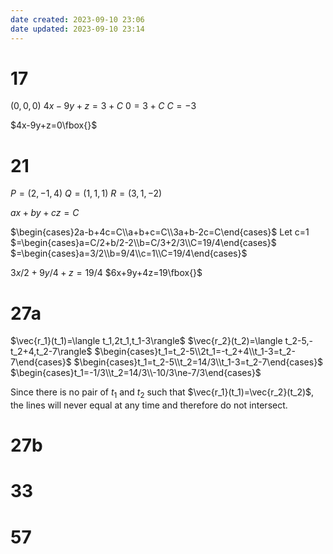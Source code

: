 ```yaml
---
date created: 2023-09-10 23:06
date updated: 2023-09-10 23:14
---
```


# 17

$(0,0,0)$
$4x-9y+z=3+C$
$0=3+C$
$C=-3$

$4x-9y+z=0\fbox{}$

# 21

$P=(2,-1,4)$
$Q=(1,1,1)$
$R=(3,1,-2)$

$ax+by+cz=C$

$\begin{cases}2a-b+4c=C\\a+b+c=C\\3a+b-2c=C\end{cases}$
Let c=1
$=\begin{cases}a=C/2+b/2-2\\b=C/3+2/3\\C=19/4\end{cases}$
$=\begin{cases}a=3/2\\b=9/4\\c=1\\C=19/4\end{cases}$

$3x/2+9y/4+z=19/4$
$6x+9y+4z=19\fbox{}$

# 27a

$\vec{r_1}(t_1)=\langle t_1,2t_1,t_1-3\rangle$
$\vec{r_2}(t_2)=\langle t_2-5,-t_2+4,t_2-7\rangle$
$\begin{cases}t_1=t_2-5\\2t_1=-t_2+4\\t_1-3=t_2-7\end{cases}$
$\begin{cases}t_1=t_2-5\\t_2=14/3\\t_1-3=t_2-7\end{cases}$
$\begin{cases}t_1=-1/3\\t_2=14/3\\-10/3\ne-7/3\end{cases}$

Since there is no pair of $t_1$ and $t_2$ such that $\vec{r_1}(t_1)=\vec{r_2}(t_2)$, the lines will never equal at any time and therefore do not intersect.

# 27b



# 33

# 57
